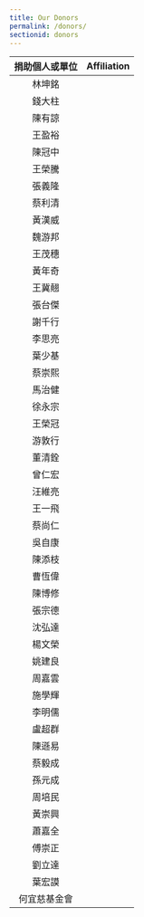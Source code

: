 ```yaml
---
title: Our Donors
permalink: /donors/
sectionid: donors
---
```


| 捐助個人或單位 | Affiliation |
|:-----:|:-----:|
| 林坤銘 | |
| 錢大柱 | |
| 陳有諒 | |
| 王盈裕 | |
| 陳冠中 | |
| 王榮騰 | |
| 張義隆 | |
| 蔡利清 | |
| 黃漢威 | |
| 魏游邦 | |
| 王茂穗 | |
| 黃年奇 | |
| 王冀翹 | |
| 張台傑 | |
| 謝千行 | |
| 李思亮 | |
| 葉少基 | |
| 蔡崇熙 | |
| 馬治健 | |
| 徐永宗 | |
| 王榮冠 | |
| 游敦行 | |
| 董清銓 | |
| 曾仁宏 | |
| 汪維亮 | |
| 王一飛 | |
| 蔡尚仁 | |
| 吳自康 | |
| 陳添枝 | |
| 曹恆偉 | |
| 陳博修 | |
| 張宗德 | |
| 沈弘達 | |
| 楊文榮 | |
| 姚建良 | |
| 周嘉雲 | |
| 施學輝 | |
| 李明儒 | |
| 盧超群 | |
| 陳遜易 | |
| 蔡毅成 | |
| 孫元成 | |
| 周培民 | |
| 黃崇興 | |
| 蕭嘉全 | |
| 傅崇正 | |
| 劉立達 | |
| 葉宏謨 | |
| 何宜慈基金會 | |
